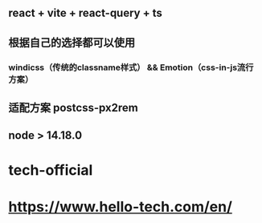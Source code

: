 ## react + vite + react-query + ts 

## 根据自己的选择都可以使用
### windicss（传统的classname样式） && Emotion（css-in-js流行方案） 

## 适配方案 postcss-px2rem

## node > 14.18.0

## 
# tech-official

# https://www.hello-tech.com/en/
